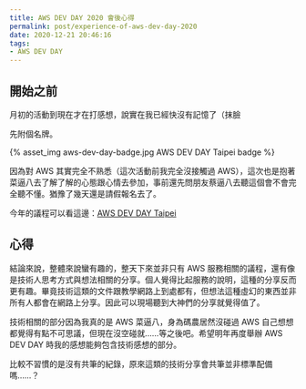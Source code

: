 ```yaml
---
title: AWS DEV DAY 2020 會後心得
permalink: post/experience-of-aws-dev-day-2020
date: 2020-12-21 20:46:16
tags:
- AWS DEV DAY
---
```


## 開始之前

月初的活動到現在才在打感想，說實在我已經快沒有記憶了（抹臉

先附個名牌。

{% asset_img aws-dev-day-badge.jpg AWS DEV DAY Taipei badge %}

因為對 AWS 其實完全不熟悉（這次活動前我完全沒接觸過 AWS），這次也是抱著菜逼八去了解了解的心態跟心情去參加，事前還先問朋友蔡逼八去聽這個會不會完全聽不懂。猶豫了幾天還是請假報名去了。

今年的議程可以看這邊：[AWS DEV DAY Taipei](https://aws.amazon.com/tw/events/taiwan/devday/)

## 心得

結論來說，整體來說蠻有趣的，整天下來並非只有 AWS 服務相關的議程，還有像是技術人思考方式與想法相關的分享。個人覺得比起服務的說明，這種的分享反而更有趣。畢竟技術這類的文件跟教學網路上到處都有，但想法這種虛幻的東西並非所有人都會在網路上分享。因此可以現場聽到大神們的分享就覺得值了。

技術相關的部分因為我真的是 AWS 菜逼八，身為碼農居然沒碰過 AWS 自己想想都覺得有點不可思議，但現在沒空碰就……等之後吧。希望明年再度舉辦 AWS DEV DAY 時我的感想能夠包含技術感想的部分。

比較不習慣的是沒有共筆的紀錄，原來這類的技術分享會共筆並非標準配備嗎……？
